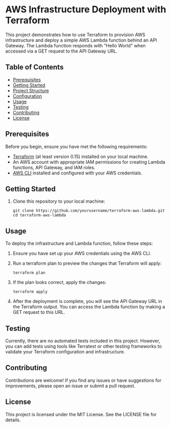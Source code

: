 # AWS Infrastructure Deployment with Terraform

This project demonstrates how to use Terraform to provision AWS infrastructure and deploy a simple AWS Lambda function behind an API Gateway. The Lambda function responds with "Hello World" when accessed via a GET request to the API Gateway URL.

## Table of Contents

- [Prerequisites](#prerequisites)
- [Getting Started](#getting-started)
- [Project Structure](#project-structure)
- [Configuration](#configuration)
- [Usage](#usage)
- [Testing](#testing)
- [Contributing](#contributing)
- [License](#license)

## Prerequisites

Before you begin, ensure you have met the following requirements:

- [Terraform](https://www.terraform.io/downloads.html) (at least version 0.15) installed on your local machine.
- An AWS account with appropriate IAM permissions for creating Lambda functions, API Gateway, and IAM roles.
- [AWS CLI](https://aws.amazon.com/cli/) installed and configured with your AWS credentials.

## Getting Started

1. Clone this repository to your local machine:

   ```shell
   git clone https://github.com/yourusername/terraform-aws-lambda.git
   cd terraform-aws-lambda

## Usage
To deploy the infrastructure and Lambda function, follow these steps:

1. Ensure you have set up your AWS credentials using the AWS CLI.

2. Run a terraform plan to preview the changes that Terraform will apply:

    ```shell
    terraform plan

3. If the plan looks correct, apply the changes:

    ```shell
    terraform apply

4. After the deployment is complete, you will see the API Gateway URL in the Terraform output. You can access the Lambda function by making a GET request to this URL.

## Testing
Currently, there are no automated tests included in this project. However, you can add tests using tools like Terratest or other testing frameworks to validate your Terraform configuration and infrastructure.

## Contributing
Contributions are welcome! If you find any issues or have suggestions for improvements, please open an issue or submit a pull request.

## License
This project is licensed under the MIT License. See the LICENSE file for details.